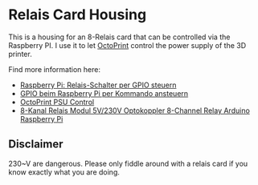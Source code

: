 # Relais Card Housing
This is a housing for an 8-Relais card that can be controlled via the Raspberry PI. I use it to let [OctoPrint](https://octoprint.org) control the power supply of the 3D printer.

Find more information here:
* [Raspberry Pi: Relais-Schalter per GPIO steuern](https://tutorials-raspberrypi.de/raspberry-pi-relais-schalter-steuern/)
* [GPIO beim Raspberry Pi per Kommando ansteuern](http://www.netzmafia.de/skripten/hardware/RasPi/RasPi_GPIO_Shell.html)
* [OctoPrint PSU Control](https://github.com/kantlivelong/OctoPrint-PSUControl)
* [8-Kanal Relais Modul 5V/230V Optokoppler 8-Channel Relay Arduino Raspberry Pi](https://smile.amazon.de/dp/B00AEIDWXK/ref=pe_3044161_189395811_TE_3p_dp_1)

## Disclaimer
230~V are dangerous. Please only fiddle around with a relais card if you know exactly what you are doing.

